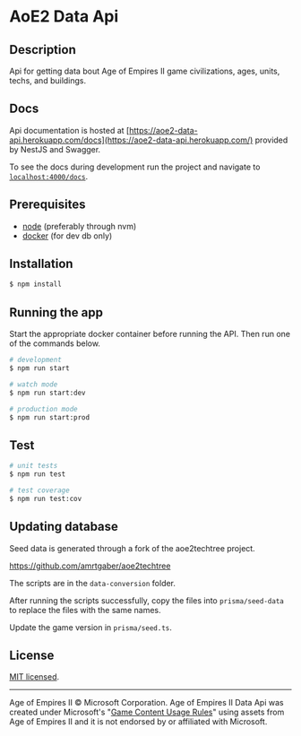 # AoE2 Data Api

## Description

Api for getting data bout Age of Empires II game civilizations, ages, units, techs, and buildings.

## Docs

Api documentation is hosted at [https://aoe2-data-api.herokuapp.com/docs](https://aoe2-data-api.herokuapp.com/) provided by NestJS and Swagger.

To see the docs during development run the project and navigate to [`localhost:4000/docs`](http://localhost:4000/docs#/).

## Prerequisites

- [node](https://nodejs.org/en/) (preferably through nvm)
- [docker](https://www.docker.com/) (for dev db only)

## Installation

```bash
$ npm install
```

## Running the app

Start the appropriate docker container before running the API. Then run one of the commands below.

```bash
# development
$ npm run start

# watch mode
$ npm run start:dev

# production mode
$ npm run start:prod
```

## Test

```bash
# unit tests
$ npm run test

# test coverage
$ npm run test:cov
```

## Updating database

Seed data is generated through a fork of the aoe2techtree project.

https://github.com/amrtgaber/aoe2techtree

The scripts are in the `data-conversion` folder.

After running the scripts successfully, copy the files into `prisma/seed-data` to replace the files with the same names.

Update the game version in `prisma/seed.ts`.

## License

[MIT licensed](LICENSE).

---

Age of Empires II © Microsoft Corporation. Age of Empires II Data Api was created under Microsoft's "[Game Content Usage Rules](https://www.xbox.com/en-us/developers/rules)" using assets from Age of Empires II and it is not endorsed by or affiliated with Microsoft.
